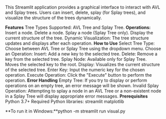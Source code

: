 This Streamlit application provides a graphical interface to interact with AVL and Splay trees. Users can insert, delete, splay (for Splay trees), and visualize the structure of the trees dynamically.

**Features**
  Tree Types Supported: AVL Tree and Splay Tree.
**Operations:**
    Insert a node.
    Delete a node.
    Splay a node (Splay Tree only).
    Display the current structure of the tree.
  Dynamic Visualization: The tree structure updates and displays after each operation.
**How to Use**
    Select Tree Type: Choose between AVL Tree or Splay Tree using the dropdown menu.
    Choose an Operation:
    Insert: Add a new key to the selected tree.
    Delete: Remove a key from the selected tree.
    Splay Node: Available only for Splay Tree. Moves the selected key to the root.
    Display: Visualizes the current structure of the selected tree.
    Enter Key: Input the numeric key for the chosen operation.
    Execute Operation: Click the "Execute" button to perform the operation.
**Error Handling**
    Empty Tree: If you try to display or perform operations on an empty tree, an error message will be shown.
    Invalid Splay Operation: Attempting to splay a node in an AVL Tree or a non-existent node in a Splay Tree will display appropriate error messages.
**Prerequisites**
    Python 3.7+
    Required Python libraries:
    streamlit
    matplotlib

**To run it in Windows:**python -m streamlit run visual.py
